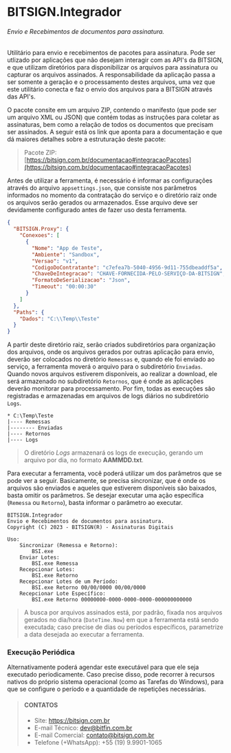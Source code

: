 # BITSIGN.Integrador
###### Envio e Recebimentos de documentos para assinatura.
Utilitário para envio e recebimentos de pacotes para assinatura. Pode ser utlizado por aplicações que não desejam interagir com as API's da BITSIGN, e que utilizam diretórios para disponibilizar os arquivos para assinatura ou capturar os arquivos assinados. A responsabilidade da aplicação passa a ser somente a geração e o processamento destes arquivos, uma vez que este utilitário conecta e faz o envio dos arquivos para a BITSIGN através das API's.

O pacote consite em um arquivo ZIP, contendo o manifesto (que pode ser um arquivo XML ou JSON) que contém todas as instruções para coletar as assinaturas, bem como a relação de todos os documentos que precisam ser assinados. A seguir está os link que aponta para a documentação e que dá maiores detalhes sobre a estruturação deste pacote:

> Pacote ZIP: [https://bitsign.com.br/documentacao#integracaoPacotes](https://bitsign.com.br/documentacao#integracaoPacotes)

Antes de utilizar a ferramenta, é necessário é informar as configurações através do arquivo `appsettings.json`, que consiste nos parâmetros informados no momento da contratação do serviço e o diretório raiz onde os arquivos serão gerados ou armazenados. Esse arquivo deve ser devidamente configurado antes de fazer uso desta ferramenta.
```json
{
  "BITSIGN.Proxy": {
    "Conexoes": [
      {
        "Nome": "App de Teste",
        "Ambiente": "Sandbox",
        "Versao": "v1",
        "CodigoDoContratante": "c7efea7b-5040-4956-9d11-755dbeaddf5a",
        "ChaveDeIntegracao": "CHAVE-FORNECIDA-PELO-SERVIÇO-DA-BITSIGN",
        "FormatoDeSerializacao": "Json",
        "Timeout": "00:00:30"
      }
    ]
  },
  "Paths": {
    "Dados": "C:\\Temp\\Teste"
  }
}
```
A partir deste diretório raiz, serão criados subdiretórios para organização dos arquivos, onde os arquivos gerados por outras aplicação para envio, deverão ser colocados no diretório `Remessas` e, quando ele foi enviado ao serviço, a ferramenta moverá o arquivo para o subdiretório `Enviadas`. Quando novos arquivos estiverem disponíveis, ao realizar a download, ele será armazenado no subdiretório `Retornos`, que é onde as aplicações deverão monitorar para processamento. Por fim, todas as execuções são registradas e armazenadas em arquivos de logs diários no subdiretório `Logs`.
```
* C:\Temp\Teste
|---- Remessas
|-------- Enviadas
|---- Retornos
|---- Logs
```
> O diretório *Logs* armazenará os logs de execução, gerando um arquivo por dia, no formato **AAMMDD.txt**.

Para executar a ferramenta, você poderá utilizar um dos parâmetros que se pode ver a seguir. Basicamente, se precisa sincronizar, que é onde os arquivos são enviados e aqueles que estiverem disponíveis são baixados, basta omitir os parâmetros. Se desejar executar uma ação específica (`Remessa` ou `Retorno`), basta informar o parâmetro ao executar.
```
BITSIGN.Integrador
Envio e Recebimentos de documentos para assinatura.
Copyright (C) 2023 - BITSIGN(R) - Assinaturas Digitais

Uso:
    Sincronizar (Remessa e Retorno):
        BSI.exe
    Enviar Lotes:
        BSI.exe Remessa
    Recepcionar Lotes:
        BSI.exe Retorno
    Recepcionar Lotes de um Período:
        BSI.exe Retorno 00/00/0000 00/00/0000
    Recepcionar Lote Específico:
        BSI.exe Retorno 00000000-0000-0000-0000-000000000000
```
> A busca por arquivos assinados está, por padrão, fixada nos arquivos gerados no dia/hora (`DateTime.Now`) em que a ferramenta está sendo executada; caso precise de dias ou períodos específicos, parametrize a data desejada ao executar a ferramenta.

### Execução Periódica
Alternativamente poderá agendar este executável para que ele seja executado periodicamente. Caso precise disso, pode recorrer à recursos nativos do próprio sistema operacional (como as Tarefas do Windows), para que se configure o período e a quantidade de repetições necessárias.

> #### CONTATOS
>
> - Site: <https://bitsign.com.br>
> - E-mail Técnico: <dev@bitfin.com.br>
> - E-mail Comercial: <contato@bitsign.com.br>
> - Telefone (+WhatsApp): +55 (19) 9.9901-1065
